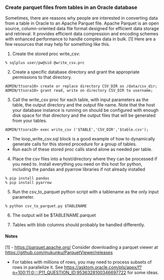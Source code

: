 ### Create parquet files from tables in an Oracle database
Sometimes, there are reasons why people are interested in converting data from a table in Oracle to an Apache Parquet file. Apache Parquet is an open source, column-oriented data file format designed for efficient data storage and retrieval. It provides efficient data compression and encoding schemes with enhanced performance to handle complex data in bulk. [1]
Here are a few resources that may help for something like this.

1. Create the stored proc write_csv:
```
% sqlplus user/pw@sid @write_csv.prc
```
2. Create a specific database directory and grant the appropriate permissions to that directory.
```
ADMIN/ttsora10> create or replace directory CSV_DIR as /data/csv_dir;
ADMIN/ttsora10> grant read, write on directory CSV_DIR to username;
```
3. Call the write_csv proc for each table, with input parameters as the table, the output directory and the output file name. Note that the host your database instance is running on should be configured with enough disk space for that directory and the output files that will be generated from your tables.
```
ADMIN/ttsora10> exec write_csv ('$TABLE','CSV_DIR','$table.csv');
``` 
  - The loop_write_csv.sql block is a good example of how to dynamically generate calls for this stored procedure for a group of tables.
  - Run each of these stored proc calls stand alone as needed per table.
4. Place the csv files into a host/directory where they can be processed if you need to. Install everything you need on this host for python, including the pandas and pyarrow libraries if not already installed
```
% pip install pandas
% pip install pyarrow
```
5. Run the csv_to_parquet python script with a tablename as the only input parameter.
```
% python csv_to_parquet.py $TABLENAME
```
6. The output will be $TABLENAME.parquet

7. Tables with blob columns should probably be handled differently.

#### Notes
[1] - https://parquet.apache.org/
Consider downloading a parquet viewer at https://github.com/mukunku/ParquetViewer/releases
- For tables with millions of rows, you may need to process subsets of rows in parallelize it. See https://asktom.oracle.com/pls/apex/f?p=100:11:0::::P11_QUESTION_ID:9536328100346697722 for some ideas.

